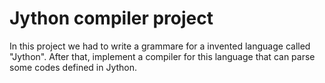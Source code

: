 # Jython compiler project

In this project we had to write a grammare for a invented language called "Jython".
After that, implement a compiler for this language that can parse some codes defined in Jython.

